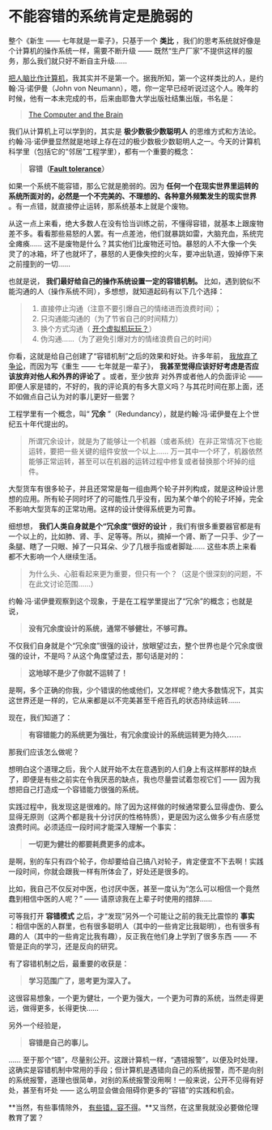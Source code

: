 # 不能容错的系统肯定是脆弱的

整个《新生 —— 七年就是一辈子》，只基于一个 **类比** ，我们的思考系统就好像是个计算机的操作系统一样，需要不断升级 —— 既然“生产厂家”不提供这样的服务，那么我们就只好不断自主升级……

[把人脑比作计算机](A08.md)，我其实并不是第一个。据我所知，第一个这样类比的人，是约翰·冯·诺伊曼（John von Neumann），嗯，你一定早已经听说过这个人。晚年的时候，他有一本未完成的书，后来由耶鲁大学出版社结集出版，书名是：

> [The Computer and the Brain](http://amzn.to/1SnVmaS)

我们从计算机上可以学到的，其实是 **极少数极少数聪明人** 的思维方式和方法论。约翰·冯·诺伊曼显然就是地球上存在过的极少数极少数聪明人之一。今天的计算机科学里（包括它的“邻居”工程学里），都有一个重要的概念：

> **容错（[Fault tolerance](https://en.wikipedia.org/wiki/Fault_tolerance)）**

如果一个系统不能容错，那么它就是脆弱的。因为 **任何一个在现实世界里运转的系统所面对的，必然是一个不完美的、不理想的、各种意外频繁发生的现实世界** 。有一点错，就直接停止运转，那系统基本上就是个废物。

从这一点上来看，绝大多数人在没有恰当训练之前，不懂得容错，就基本上跟废物差不多。看看那些易怒的人罢。有一点差池，他们就暴跳如雷，大脑充血，系统完全瘫痪…… 这不是废物是什么？其实他们比废物还可怕。暴怒的人不大像一个失灵了的冰箱，坏了也就坏了，暴怒的人更像失控的火车，要冲出轨道，毁掉停下来之前撞到的一切……

也就是说， **我们最好给自己的操作系统设置一定的容错机制。** 比如，遇到貌似不能沟通的人（操作系统不同），多想想，就知道起码有以下几个选择：

> 1. 直接停止沟通（注意不要引爆自己的情绪进而浪费时间）；
> 2. 只沟通能沟通的（为了节省自己的时间精力）
> 3. 换个方式沟通（ [开个虚拟机玩玩？](A12.html)）
> 4. 伪沟通……（为了避免引爆对方的情绪浪费自己的时间）

你看，这就是给自己创建了“容错机制”之后的效果和好处。许多年前， [我放弃了争论](A11.html)，而因为写《重生 —— 七年就是一辈子》， **我甚至觉得应该好好考虑是否应该放弃对他人和外界的评论了** 。或者，至少放弃 对外界或者他人的负面评论 —— 即便人家是错的，不好的，我的评论真的有多大意义吗？与其花时间在那上面，还不如做点自己认为对的事儿更好一些罢？

工程学里有一个概念，叫“ **冗余** ”（Redundancy），就是约翰·冯·诺伊曼在上个世纪五十年代提出的。

> 所谓冗余设计，就是为了能够让一个机器（或者系统）在非正常情况下也能运转，要把一些关键的组件安放一个以上…… 万一其中一个坏了，机器依然能够正常运转，甚至可以在机器的运转过程中修复或者替换那个坏掉的组件。

大型货车有很多轮子，并且还常常是每一组由两个轮子并列构成，就是这种设计思想的应用。所有轮子同时坏了的可能性几乎没有，因为某个单个的轮子坏掉，完全不影响大型货车的正常功用。这样的设计使得系统更为可靠。

细想想， **我们人类自身就是个“冗余度”很好的设计** ，我们有很多重要器官都是有一个以上的，比如肺、肾、手、足等等。所以，摘掉一个肾、断了一只手、少了一条腿、瞎了一只眼、掉了一只耳朵、少了几根手指或者脚趾…… 这些本质上来看都不大影响一个人继续生活。

> 为什么头、心脏看起来更为重要，但只有一个？（这是个很深刻的问题，不在此文讨论范围……）

约翰·冯·诺伊曼观察到这个现象，于是在工程学里提出了“冗余”的概念；也就是说，

> **没有冗余度设计的系统，通常不够健壮，不够可靠。**

不仅我们自身就是个“冗余度”很强的设计，放眼望过去，整个世界也是个冗余度很强的设计，不是吗？从这个角度望过去，那句话是对的：

> **这地球不是少了你就不运转了！**

是啊，多个正确的你我，少个错误的他或他们，又怎样呢？绝大多数情况下，其实这世界还是一样的，它从来都是以不完美甚至千疮百孔的状态持续运转……

现在，我们知道了：

> **有容错能力的系统更为强壮，有冗余度设计的系统运转更为持久……**

那我们应该怎么做呢？

想明白这个道理之后，我个人就开始不太在意遇到的人们身上有这样那样的缺点了，即便是有些之前实在令我厌恶的缺点，我也尽量尝试着忽视它们 —— 因为我想把自己打造成一个容错能力很强的系统。

实践过程中，我发现这是很难的。除了因为这样做的时候通常要么显得虚伪、要么显得无原则（这两个都是我十分讨厌的性格特质），更是因为这么做多少有点感觉浪费时间。必须适应一段时间才能深入理解一个事实：

> **一切更为健壮的都要耗费更多的成本。**

是啊，别的车只有四个轮子，你却要给自己搞八对轮子，肯定便宜不下去啊！实践一段时间，你就会跟我一样有所体会了，好处还是很多的。

比如，我自己不仅反对中医，也讨厌中医，甚至一度认为“怎么可以相信一个竟然蠢到相信中医的人呢？” —— 请原谅我在上辈子时使用的措辞……

可等我打开 **容错模式** 之后，才“发现”另外一个可能让之前的我无比震惊的 **事实** ：相信中医的人群里，也有很多聪明人（其中的一些肯定比我聪明），也有很多有趣的人（其中的一些肯定比我有趣），反正我在他们身上学到了很多东西 —— 不管是正向的学习，还是反向的研究。

有了容错机制之后，最重要的收获是：

> **学习范围广了，思考更为深入了。**

这很容易想象，一个更为健壮，一个更为强大，一个更为可靠的系统，当然走得更远，做得更多，长得更快……

另外一个经验是，

> **容错是自己的事儿。**

…… 至于那个“错”，尽量别公开。这跟计算机一样，“遇错报警”，以便及时处理，这确实是容错机制中常用的手段；但计算机是遇错向自己的系统报警，而不是向别的系统报警，道理也很简单，对别的系统报警没用啊！一般来说，公开不见得有好处，甚至有坏处 —— 这么明显会做会阻碍你更多的“容错”的实践和机会。

**当然，有些事情除外， [有些错，容不得](A17.html)。**又当然，在这里我就没必要做伦理教育了罢？
